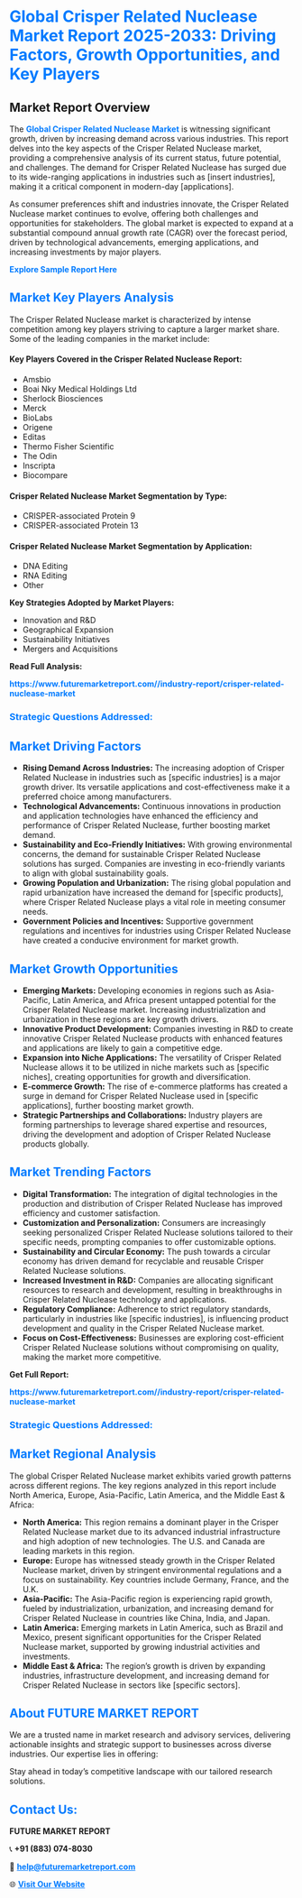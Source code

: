 <h1 style="color: #007BFF;">Global Crisper Related Nuclease Market Report 2025-2033: Driving Factors, Growth Opportunities, and Key Players</h1>

<section id="overview">
<h2>Market Report Overview</h2>
<p>The <a href="https://www.futuremarketreport.com//industry-report/crisper-related-nuclease-market" style="color: #007BFF; text-decoration: none;"><strong>Global Crisper Related Nuclease Market</strong></a> is witnessing significant growth, driven by increasing demand across various industries. This report delves into the key aspects of the Crisper Related Nuclease market, providing a comprehensive analysis of its current status, future potential, and challenges. The demand for Crisper Related Nuclease has surged due to its wide-ranging applications in industries such as [insert industries], making it a critical component in modern-day [applications].</p>
<p>As consumer preferences shift and industries innovate, the Crisper Related Nuclease market continues to evolve, offering both challenges and opportunities for stakeholders. The global market is expected to expand at a substantial compound annual growth rate (CAGR) over the forecast period, driven by technological advancements, emerging applications, and increasing investments by major players.</p>
</section>

<section id="overview">
<p><a href="https://www.futuremarketreport.com//request-sample/reportId=78106" style="color: #007BFF; text-decoration: none;"><strong>Explore Sample Report Here</strong></a></p>
</section>

<section id="key-players">
<h2 style="color: #007BFF;">Market Key Players Analysis</h2>
<p>The Crisper Related Nuclease market is characterized by intense competition among key players striving to capture a larger market share. Some of the leading companies in the market include:</p>
<h4>Key Players Covered in the Crisper Related Nuclease Report:</h4>
<ul><li>Amsbio</li><li>Boai Nky Medical Holdings Ltd</li><li>Sherlock Biosciences</li><li>Merck</li><li>BioLabs</li><li>Origene</li><li>Editas</li><li>Thermo Fisher Scientific</li><li>The Odin</li><li>Inscripta</li><li>Biocompare</li></ul>
<h4>Crisper Related Nuclease Market Segmentation by Type:</h4>
<ul><li>CRISPER-associated Protein 9</li><li>CRISPER-associated Protein 13</li></ul>

<h4>Crisper Related Nuclease Market Segmentation by Application:</h4>
<ul><li>DNA Editing</li><li>RNA Editing</li><li>Other</li></ul>
<p><strong>Key Strategies Adopted by Market Players:</strong></p>
<ul>
<li>Innovation and R&D</li>
<li>Geographical Expansion</li>
<li>Sustainability Initiatives</li>
<li>Mergers and Acquisitions</li>
</ul>
</section>

<section>
<p><strong>Read Full Analysis: </strong></p><a href="https://www.futuremarketreport.com//industry-report/crisper-related-nuclease-market" style="color: #007BFF; text-decoration: none;"><strong>https://www.futuremarketreport.com//industry-report/crisper-related-nuclease-market</strong></a>
<h3 style="color: #007BFF;">Strategic Questions Addressed:</h3>
</section>

<section id="driving-factors">
<h2 style="color: #007BFF;">Market Driving Factors</h2>
<ul>
<li><strong>Rising Demand Across Industries:</strong> The increasing adoption of Crisper Related Nuclease in industries such as [specific industries] is a major growth driver. Its versatile applications and cost-effectiveness make it a preferred choice among manufacturers.</li>
<li><strong>Technological Advancements:</strong> Continuous innovations in production and application technologies have enhanced the efficiency and performance of Crisper Related Nuclease, further boosting market demand.</li>
<li><strong>Sustainability and Eco-Friendly Initiatives:</strong> With growing environmental concerns, the demand for sustainable Crisper Related Nuclease solutions has surged. Companies are investing in eco-friendly variants to align with global sustainability goals.</li>
<li><strong>Growing Population and Urbanization:</strong> The rising global population and rapid urbanization have increased the demand for [specific products], where Crisper Related Nuclease plays a vital role in meeting consumer needs.</li>
<li><strong>Government Policies and Incentives:</strong> Supportive government regulations and incentives for industries using Crisper Related Nuclease have created a conducive environment for market growth.</li>
</ul>
</section>

<section id="growth-opportunities">
<h2 style="color: #007BFF;">Market Growth Opportunities</h2>
<ul>
<li><strong>Emerging Markets:</strong> Developing economies in regions such as Asia-Pacific, Latin America, and Africa present untapped potential for the Crisper Related Nuclease market. Increasing industrialization and urbanization in these regions are key growth drivers.</li>
<li><strong>Innovative Product Development:</strong> Companies investing in R&D to create innovative Crisper Related Nuclease products with enhanced features and applications are likely to gain a competitive edge.</li>
<li><strong>Expansion into Niche Applications:</strong> The versatility of Crisper Related Nuclease allows it to be utilized in niche markets such as [specific niches], creating opportunities for growth and diversification.</li>
<li><strong>E-commerce Growth:</strong> The rise of e-commerce platforms has created a surge in demand for Crisper Related Nuclease used in [specific applications], further boosting market growth.</li>
<li><strong>Strategic Partnerships and Collaborations:</strong> Industry players are forming partnerships to leverage shared expertise and resources, driving the development and adoption of Crisper Related Nuclease products globally.</li>
</ul>
</section>

<section id="trending-factors">
<h2 style="color: #007BFF;">Market Trending Factors</h2>
<ul>
<li><strong>Digital Transformation:</strong> The integration of digital technologies in the production and distribution of Crisper Related Nuclease has improved efficiency and customer satisfaction.</li>
<li><strong>Customization and Personalization:</strong> Consumers are increasingly seeking personalized Crisper Related Nuclease solutions tailored to their specific needs, prompting companies to offer customizable options.</li>
<li><strong>Sustainability and Circular Economy:</strong> The push towards a circular economy has driven demand for recyclable and reusable Crisper Related Nuclease solutions.</li>
<li><strong>Increased Investment in R&D:</strong> Companies are allocating significant resources to research and development, resulting in breakthroughs in Crisper Related Nuclease technology and applications.</li>
<li><strong>Regulatory Compliance:</strong> Adherence to strict regulatory standards, particularly in industries like [specific industries], is influencing product development and quality in the Crisper Related Nuclease market.</li>
<li><strong>Focus on Cost-Effectiveness:</strong> Businesses are exploring cost-efficient Crisper Related Nuclease solutions without compromising on quality, making the market more competitive.</li>
</ul>
</section>

<section>
<p><strong>Get Full Report: </strong></p><a href="https://www.futuremarketreport.com//industry-report/crisper-related-nuclease-market" style="color: #007BFF; text-decoration: none;"><strong>https://www.futuremarketreport.com//industry-report/crisper-related-nuclease-market</strong></a>
<h3 style="color: #007BFF;">Strategic Questions Addressed:</h3>
</section>


<section id="regional-analysis">
<h2 style="color: #007BFF;">Market Regional Analysis</h2>
<p>The global Crisper Related Nuclease market exhibits varied growth patterns across different regions. The key regions analyzed in this report include North America, Europe, Asia-Pacific, Latin America, and the Middle East & Africa:</p>
<ul>
<li><strong>North America:</strong> This region remains a dominant player in the Crisper Related Nuclease market due to its advanced industrial infrastructure and high adoption of new technologies. The U.S. and Canada are leading markets in this region.</li>
<li><strong>Europe:</strong> Europe has witnessed steady growth in the Crisper Related Nuclease market, driven by stringent environmental regulations and a focus on sustainability. Key countries include Germany, France, and the U.K.</li>
<li><strong>Asia-Pacific:</strong> The Asia-Pacific region is experiencing rapid growth, fueled by industrialization, urbanization, and increasing demand for Crisper Related Nuclease in countries like China, India, and Japan.</li>
<li><strong>Latin America:</strong> Emerging markets in Latin America, such as Brazil and Mexico, present significant opportunities for the Crisper Related Nuclease market, supported by growing industrial activities and investments.</li>
<li><strong>Middle East & Africa:</strong> The region’s growth is driven by expanding industries, infrastructure development, and increasing demand for Crisper Related Nuclease in sectors like [specific sectors].</li>
</ul>
</section>

<footer>
<h2 style="color: #007BFF;">About FUTURE MARKET REPORT</h2>
<p>We are a trusted name in market research and advisory services, delivering actionable insights and strategic support to businesses across diverse industries. Our expertise lies in offering:</p>

<p>Stay ahead in today’s competitive landscape with our tailored research solutions.</p>

<h2 style="color: #007BFF;">Contact Us:</h2>
<p><strong>FUTURE MARKET REPORT</strong></p>
<p>📞 <strong>+91 (883) 074-8030</strong></p>
<p>📧 <strong><a href="mailto:help@futuremarketreport.com" style="color: #007BFF;">help@futuremarketreport.com</a></strong></p>
<p>🌐 <strong><a href="https://www.futuremarketreport.com/" style="color: #007BFF;">Visit Our Website</a></strong></p>
</footer>